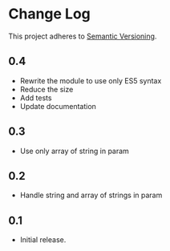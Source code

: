 # Change Log
This project adheres to [Semantic Versioning](http://semver.org/).

## 0.4

* Rewrite the module to use only ES5 syntax
* Reduce the size 
* Add tests
* Update documentation

## 0.3

* Use only array of string in param

## 0.2

* Handle string and array of strings in param

## 0.1
* Initial release.
